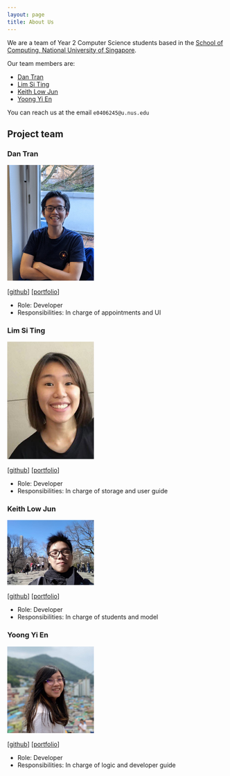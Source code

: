 ```yaml
---
layout: page
title: About Us
---
```



We are a team of Year 2 Computer Science students based in the [School of Computing, National University of Singapore](http://www.comp.nus.edu.sg).

Our team members are:
* [Dan Tran](#dan-tran)
* [Lim Si Ting](#lim-si-ting)
* [Keith Low Jun](#keith-low-jun)
* [Yoong Yi En](#yoong-yi-en)

You can reach us at the email `e0406245@u.nus.edu`

## Project team

### Dan Tran

<img src="images/picasdan9.png" width="200px">

[[github](https://github.com/picasdan9)]
[[portfolio](team/picasdan9.md)]

* Role: Developer
* Responsibilities: In charge of appointments and UI

### Lim Si Ting

<img src="images/sitingst.png" width="200px">

[[github](https://github.com/SiTingST)]
[[portfolio](team/sitingst.md)]

* Role: Developer
* Responsibilities: In charge of storage and user guide  

### Keith Low Jun

<img src="images/fairyinabottle4.png" width="200px">

[[github](http://github.com/fairyinabottle4)] [[portfolio](team/fairyinabottle4.md)]

* Role: Developer
* Responsibilities: In charge of students and model 

### Yoong Yi En

<img src="images/yienyoong.png" width="200px">

[[github](http://github.com/yienyoong)]
[[portfolio](team/yienyoong.md)]

* Role: Developer
* Responsibilities: In charge of logic and developer guide 

